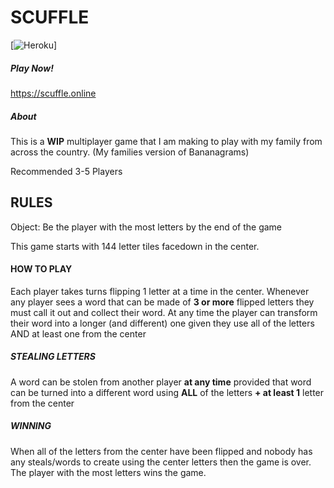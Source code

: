 # SCUFFLE
[![Heroku](http://heroku-badge.herokuapp.com/?app=angularjs-crypto&style=flat&svg=1)]

##### Play Now! 
https://scuffle.online

##### About
This is a <b>WIP</b> multiplayer game that I am making to play with my family from across the country. (My families version of Bananagrams)

Recommended 3-5 Players

## RULES

Object: Be the player with the most letters by the end of the game

This game starts with 144 letter tiles facedown in the center.

#### HOW TO PLAY
Each player takes turns flipping 1 letter at a time in the center. Whenever any player sees a word that can be made of <b>3 or more</b> flipped letters they must call it out and collect their word. At any time the player can transform their word into a longer (and different) one given they use all of the letters AND at least one from the center

##### STEALING LETTERS
A word can be stolen from another player <b>at any time</b> provided that word can be turned into a different word using <b>ALL</b> of the letters <b>+ at least 1</b> letter from the center

##### WINNING
When all of the letters from the center have been flipped and nobody has any steals/words to create using the center letters then the game is over. The player with the most letters wins the game.
